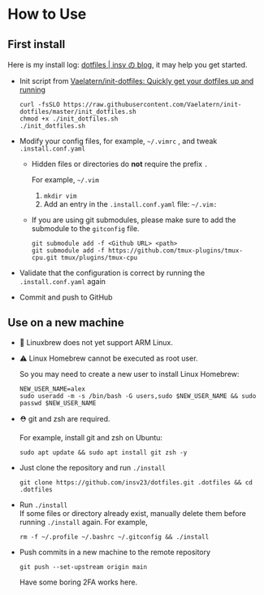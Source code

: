 # How to Use

## First install

Here is my install log: [dotfiles | insv の blog](https://blog.insv.xyz/dotfiles), it may help you get started.

- Init script from [Vaelatern/init-dotfiles: Quickly get your dotfiles up and running](https://github.com/Vaelatern/init-dotfiles)

  ```shell
  curl -fsSLO https://raw.githubusercontent.com/Vaelatern/init-dotfiles/master/init_dotfiles.sh
  chmod +x ./init_dotfiles.sh
  ./init_dotfiles.sh
  ```

- Modify your config files, for example, `~/.vimrc` , and tweak `.install.conf.yaml`

  - Hidden files or directories do **not** require the prefix `.`

    For example, `~/.vim`

    1. `mkdir vim`
    2. Add an entry in the `.install.conf.yaml` file: `~/.vim:`

  - If you are using git submodules, please make sure to add the submodule to the `gitconfig` file.

    ```shell
    git submodule add -f <Github URL> <path>
    git submodule add -f https://github.com/tmux-plugins/tmux-cpu.git tmux/plugins/tmux-cpu
    ```

- Validate that the configuration is correct by running the `.install.conf.yaml` again

- Commit and push to GitHub

## Use on a new machine

- 🚫 Linuxbrew does not yet support ARM Linux.

- ⚠️ Linux Homebrew cannot be executed as root user.

  So you may need to create a new user to install Linux Homebrew:

  ```shell
  NEW_USER_NAME=alex
  sudo useradd -m -s /bin/bash -G users,sudo $NEW_USER_NAME && sudo passwd $NEW_USER_NAME
  ```

- ⛑️ git and zsh are required.

  For example, install git and zsh on Ubuntu:

  ```shell
  sudo apt update && sudo apt install git zsh -y
  ```

- Just clone the repository and run `./install`

  ```shell
  git clone https://github.com/insv23/dotfiles.git .dotfiles && cd .dotfiles
  ```

- Run `./install`  
   If some files or directory already exist, manually delete them before running `./install` again. For example,

  ```shell
  rm -f ~/.profile ~/.bashrc ~/.gitconfig && ./install
  ```

- Push commits in a new machine to the remote repository

  ```shell
  git push --set-upstream origin main
  ```

  Have some boring 2FA works here.

